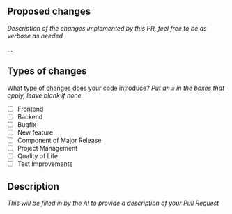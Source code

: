## Proposed changes

_Description of the changes implemented by this PR, feel free to be as verbose as needed_

...

## Types of changes

What type of changes does your code introduce?
_Put an `x` in the boxes that apply, leave blank if none_

- [ ] Frontend
- [ ] Backend
- [ ] Bugfix
- [ ] New feature
- [ ] Component of Major Release
- [ ] Project Management
- [ ] Quality of Life
- [ ] Test Improvements

## Description

_This will be filled in by the AI to provide a description of your Pull Request_


